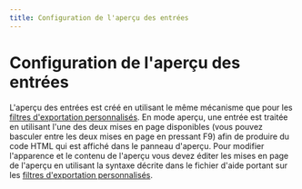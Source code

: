 ```yaml
---
title: Configuration de l'aperçu des entrées
---
```


# Configuration de l'aperçu des entrées

L'aperçu des entrées est créé en utilisant le même mécanisme que pour les [filtres d'exportation personnalisés](CustomExports.html). En mode aperçu, une entrée est traitée en utilisant l'une des deux mises en page disponibles (vous pouvez basculer entre les deux mises en page en pressant F9) afin de produire du code HTML qui est affiché dans le panneau d'aperçu. Pour modifier l'apparence et le contenu de l'aperçu vous devez éditer les mises en page de l'aperçu en utilisant la syntaxe décrite dans le fichier d'aide portant sur les [filtres d'exportation personnalisés](CustomExports.html).

